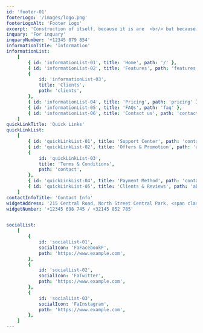 ```yaml
---
id: 'footer-01'
footerLogo: '/images/logo.png'
footerLogoAlt: 'Footer Logo'
excerpt: 'Construction of itself, because it is are  <br/> but because some proper style design is occur in toil and pain pleasure'
inquary: 'For inquary'
inquaryNumber: '+12345 879 854'
informationTitle: 'Information'
informationList:
    [
        { id: 'informationList-01', title: 'Home', path: '/' },
        { id: 'informationList-02', title: 'Features', path: 'features' },
        {
            id: 'informationList-03',
            title: 'Clients',
            path: 'clients',
        },
        { id: 'informationList-04', title: 'Pricing', path: 'pricing' },
        { id: 'informationList-05', title: 'FAQs', path: 'faq' },
        { id: 'informationList-06', title: 'Contact us', path: 'contact' },
    ]
quickLinkTitle: 'Quick Links'
quickLinkList:
    [
        { id: 'quickLinkList-01', title: 'Support Center', path: 'contact' },
        { id: 'quickLinkList-02', title: 'Offers & Promotion', path: 'about' },
        {
            id: 'quickLinkList-03',
            title: 'Terms & Conditions',
            path: 'contact',
        },
        { id: 'quickLinkList-04', title: 'Payment Method', path: 'contact' },
        { id: 'quickLinkList-05', title: 'Clients & Reviews', path: 'about' },
    ]
contactInfoTitle: 'Contact Info'
widgetAddress: '215 Central Road, North Street Central Park, <span class="text-primary">New York, USA</span>'
widgetNumber: '+12345 698 745 / +32145 852 785'


socialList:
    [
        {
            id: 'socialList-01',
            socialIcon: 'FaFacebookF',
            path: 'https://www.example.com',
        },
        {
            id: 'socialList-02',
            socialIcon: 'FaTwitter',
            path: 'https://www.example.com',
        },
        {
            id: 'socialList-03',
            socialIcon: 'FaInstagram',
            path: 'https://www.example.com',
        },
    ]
---
```

